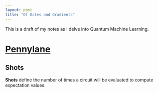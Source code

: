 ```yaml
---
layout: post
title: "Of Gates and Gradients"
---
```


This is a draft of my notes as I delve into Quantum Machine Learning.

# [Pennylane](https://pennylane.ai)

## Shots

**Shots** define the number of times a circuit will be evaluated to compute expectation values.
